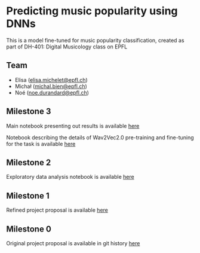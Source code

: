 # Predicting music popularity using DNNs

This is a model fine-tuned for music popularity classification, created as part of DH-401: Digital Musicology class on EPFL

## Team

* Elisa (elisa.michelet@epfl.ch)
* Michał (michal.bien@epfl.ch)
* Noé (noe.durandard@epfl.ch)

## Milestone 3

Main notebook presenting out results is available [here](https://nbviewer.jupyter.org/github/Glorf/DH-401/blob/main/milestone3.ipynb)

Notebook describing the details of Wav2Vec2.0 pre-training and fine-tuning for the task is available [here](https://nbviewer.jupyter.org/github/Glorf/DH-401/blob/main/milestone3-wav2vec2.ipynb)

## Milestone 2

Exploratory data analysis notebook is available [here](https://nbviewer.jupyter.org/github/Glorf/DH-401/blob/main/milestone2.ipynb)

## Milestone 1

Refined project proposal is available [here](https://github.com/Glorf/DH-401/blob/main/milestone0.md)


## Milestone 0

Original project proposal is available in git history [here](https://github.com/Glorf/DH-401/blob/bb14813ff2bbbd9cdc6b6eecf34c9e3c160598eb/milestone0.md)